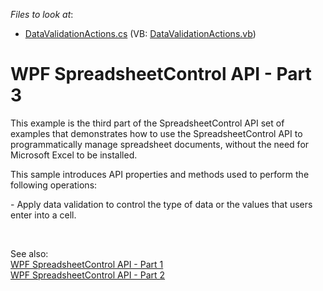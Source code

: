 <!-- default file list -->
*Files to look at*:

* [DataValidationActions.cs](./CS/SpreadsheetControl_WPF_API_Part03/CodeExamples/DataValidationActions.cs) (VB: [DataValidationActions.vb](./VB/SpreadsheetControl_WPF_API_Part03/CodeExamples/DataValidationActions.vb))
<!-- default file list end -->
# WPF SpreadsheetControl API - Part 3


<p>This example is the third part of the SpreadsheetControl API set of examples that demonstrates how to use the SpreadsheetControl API to programmatically manage spreadsheet documents, without the need for Microsoft Excel to be installed.</p>
<p>This sample introduces API properties and methods used to perform the following operations:</p>
<p>- Apply data validation to control the type of data or the values that users enter into a cell.</p>

<br/>

See also:
<br/>
<a href="https://github.com/DevExpress-Examples/wpf-spreadsheetcontrol-api-part-1-e4938">WPF SpreadsheetControl API - Part 1</a>
<br/>
<a href="https://github.com/DevExpress-Examples/wpf-spreadsheetcontrol-api-part-2-e4944">WPF SpreadsheetControl API - Part 2</a>
<br/>
